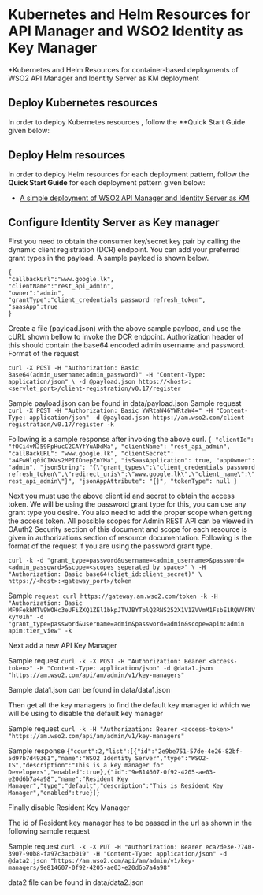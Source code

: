 # Kubernetes and Helm Resources for API Manager and WSO2 Identity as Key Manager

*Kubernetes and Helm Resources for container-based deployments of WSO2 API Manager and Identity Server as KM deployment

## Deploy Kubernetes resources

In order to deploy Kubernetes resources , follow the **Quick Start Guide
given below:

## Deploy Helm resources

In order to deploy Helm resources for each deployment pattern, follow the **Quick Start Guide** for each deployment pattern
given below:

* [A simple deployment of WSO2 API Manager and Identity Server as KM](advanced/am-is-pattern-1/README.md)

## Configure Identity Server as Key manager 

First you need to obtain the consumer key/secret key pair by calling the dynamic client registration (DCR) endpoint. You can add your preferred grant types in the payload. A sample payload is shown below.
  ```
  {
  "callbackUrl":"www.google.lk",
  "clientName":"rest_api_admin",
  "owner":"admin",
  "grantType":"client_credentials password refresh_token",
  "saasApp":true
  }
```
Create a file (payload.json) with the above sample payload, and use the cURL shown bellow to invoke the DCR endpoint. Authorization header of this should contain the base64 encoded admin username and password. Format of the request

  `curl -X POST -H "Authorization: Basic Base64(admin_username:admin_password)" -H "Content-Type: application/json"
  \ -d @payload.json https://<host>:<servlet_port>/client-registration/v0.17/register`
  
Sample payload.json can be found in data/payload.json
Sample request `curl -X POST -H "Authorization: Basic YWRtaW46YWRtaW4=" -H "Content-Type: application/json" -d @payload.json https://am.wso2.com/client-registration/v0.17/register -k`

Following is a sample response after invoking the above curl.
`
{
"clientId": "fOCi4vNJ59PpHucC2CAYfYuADdMa",
"clientName": "rest_api_admin",
"callBackURL": "www.google.lk",
"clientSecret": "a4FwHlq0iCIKVs2MPIIDnepZnYMa",
"isSaasApplication": true,
"appOwner": "admin",
"jsonString": "{\"grant_types\":\"client_credentials password refresh_token\",\"redirect_uris\":\"www.google.lk\",\"client_name\":\"rest_api_admin\"}",
"jsonAppAttribute": "{}",
"tokenType": null
}
`

Next you must use the above client id and secret to obtain the access token. We will be using the password grant type for this, you can use any grant type you desire. You also need to add the proper scope when getting the access token. All possible scopes for Admin REST API can be viewed in OAuth2 Security section of this document and scope for each resource is given in authorizations section of resource documentation. Following is the format of the request if you are using the password grant type.

`curl -k -d "grant_type=password&username=<admin_username>&password=<admin_passowrd>&scope=<scopes seperated by space>"
\ -H "Authorization: Basic base64(cliet_id:client_secret)"
\ https://<host>:<gateway_port>/token`

Sample `request curl https://gateway.am.wso2.com/token -k -H "Authorization: Basic MF9FekhMTV9WOHc3eUFiZXQ1ZEl1bkpJTVJBYTplQ2RNS252X1V1ZVVmM1FsbE1RQWVFNVkyY01h" -d "grant_type=password&username=admin&password=admin&scope=apim:admin apim:tier_view" -k`


Next add a new API Key Manager

Sample request `curl -k -X POST -H "Authorization: Bearer <access-token>" -H "Content-Type: application/json" -d @data1.json "https://am.wso2.com/api/am/admin/v1/key-managers"`

Sample data1.json can be found in data/data1.json


Then get all the key managers to find the default key manager id which we will be using to disable the default key manager

Sample request `curl -k -H "Authorization: Bearer <access-token>" "https://am.wso2.com/api/am/admin/v1/key-managers"`

Sample response 
`{"count":2,"list":[{"id":"2e9be751-57de-4e26-82bf-5d97b7d49361","name":"WSO2 Identity Server","type":"WSO2-IS","description":"This is a key manager for Developers","enabled":true},{"id":"9e814607-0f92-4205-ae03-e20d6b7a4a98","name":"Resident Key Manager","type":"default","description":"This is Resident Key Manager","enabled":true}]}`


Finally disable Resident Key Manager 

The id of Resident key manager has to be passed in the url as shown in the following sample request

Sample request `curl -k -X PUT -H "Authorization: Bearer eca2de3e-7740-3907-90b8-fa97c3acb019" -H "Content-Type: application/json" -d @data2.json "https://am.wso2.com/api/am/admin/v1/key-managers/9e814607-0f92-4205-ae03-e20d6b7a4a98"`

data2 file can be found in data/data2.json 




  
